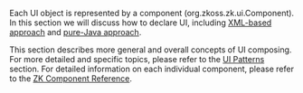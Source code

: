 Each UI object is represented by a component
(<javadoc type="interface">org.zkoss.zk.ui.Component</javadoc>). In this
section we will discuss how to declare UI, including [XML-based
approach]({{site.baseurl}}/zk_dev_ref/ui_composing/zuml) and
[pure-Java
approach]({{site.baseurl}}/zk_dev_ref/ui_composing/richlet).

This section describes more general and overall concepts of UI
composing. For more detailed and specific topics, please refer to the
[UI Patterns]({{site.baseurl}}/zk_dev_ref/ui_patterns) section.
For detailed information on each individual component, please refer to
the [ZK Component Reference](ZK_Component_Reference).
